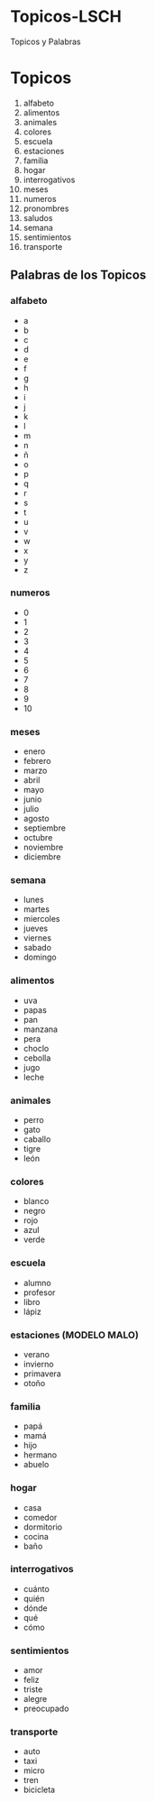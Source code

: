 # Topicos-LSCH
Topicos y Palabras

# Topicos

1. alfabeto
2. alimentos
3. animales
4. colores
5. escuela
6. estaciones
7. familia
8. hogar
9. interrogativos
10. meses
11. numeros
12. pronombres
13. saludos
14. semana
15. sentimientos
16. transporte

## Palabras de los Topicos

### alfabeto
- a
- b
- c
- d
- e
- f
- g
- h
- i
- j
- k
- l
- m
- n
- ñ
- o
- p
- q
- r
- s
- t
- u
- v
- w
- x
- y
- z

### numeros
- 0
- 1
- 2
- 3
- 4
- 5
- 6
- 7
- 8
- 9
- 10

### meses
- enero
- febrero
- marzo
- abril
- mayo
- junio
- julio
- agosto
- septiembre
- octubre
- noviembre
- diciembre

### semana
- lunes
- martes
- miercoles
- jueves
- viernes
- sabado
- domingo

### alimentos
- uva
- papas
- pan
- manzana
- pera
- choclo
- cebolla
- jugo
- leche

### animales
- perro
- gato
- caballo
- tigre
- león

### colores
- blanco
- negro
- rojo
- azul
- verde

### escuela
- alumno
- profesor
- libro
- lápiz

### estaciones (MODELO MALO)
- verano
- invierno
- primavera
- otoño

### familia
- papá
- mamá
- hijo
- hermano
- abuelo

### hogar
- casa
- comedor
- dormitorio
- cocina
- baño

### interrogativos
- cuánto
- quién
- dónde
- qué
- cómo

### sentimientos
- amor
- feliz
- triste
- alegre
- preocupado

### transporte
- auto
- taxi
- micro
- tren
- bicicleta